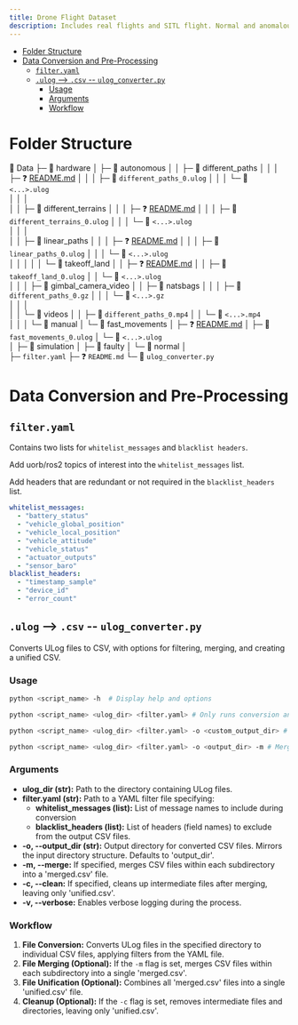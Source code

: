 ```yaml
---
title: Drone Flight Dataset
description: Includes real flights and SITL flight. Normal and anomalous.
---
```


<!--toc:start-->
- [Folder Structure](#folder-structure)
- [Data Conversion and Pre-Processing](#data-conversion-and-pre-processing)
  - [`filter.yaml`](#filteryaml)
  - [`.ulog` --> `.csv` -- `ulog_converter.py`](#ulog-csv-ulogconverterpy)
    - [Usage](#usage)
    - [Arguments](#arguments)
    - [Workflow](#workflow)
<!--toc:end-->

# Folder Structure

📂 Data
├─ 📂 hardware
│  ├─ 📂 autonomous
│  │  ├─ 📂 different_paths
│  │  │  ├─ ❓ [README.md](./hardware/autonomous/different_paths/README.md)
│  │  │  ├─ 💾 `different_paths_0.ulog`
│  │  │  └─ 💾 `<...>.ulog`  
│  │  │  
│  │  ├─ 📂 different_terrains
│  │  │  ├─ ❓ [README.md](./hardware/autonomous/different_terrains/README.md) 
│  │  │  ├─ 💾 `different_terrains_0.ulog`
│  │  │  └─ 💾 `<...>.ulog`  
│  │  │  
│  │  ├─ 📂 linear_paths
│  │  │  ├─ ❓ [README.md](./hardware/autonomous/linear_paths/README.md) 
│  │  │  ├─ 💾 `linear_paths_0.ulog`
│  │  │  └─ 💾 `<...>.ulog`  
│  │  │
│  │  └─ 📂 takeoff_land
│  │     ├─ ❓ [README.md](./hardware/autonomous/takeoff_land/README.md) 
│  │     ├─ 💾 `takeoff_land_0.ulog`
│  │     └─ 💾 `<...>.ulog`  
│  │
│  ├─ 📂 gimbal_camera_video
│  │  ├─ 📂 natsbags
│  │  │  ├─ 💾 `different_paths_0.gz`
│  │  │  └─ 💾 `<...>.gz`  
│  │  │  
│  │  └─ 📂 videos
│  │     ├─ 💾 `different_paths_0.mp4`
│  │     └─ 💾 `<...>.mp4`  
│  │
│  └─ 📂 manual
│     └─ 📂 fast_movements
│        ├─ ❓ [README.md](./hardware/manual/fast_movements/README.md) 
│        ├─ 💾 `fast_movements_0.ulog`
│        └─ 💾 `<...>.ulog`  
│
├─ 📂 simulation
│  ├─ 📂 faulty
│  └─ 📂 normal
│   
├─ `filter.yaml`
├─ ❓ `README.md`
└─ 🐍 `ulog_converter.py`

# Data Conversion and Pre-Processing

## `filter.yaml`

Contains two lists for `whitelist_messages` and `blacklist headers`.

Add uorb/ros2 topics of interest into the `whitelist_messages` list.

Add headers that are redundant or not required in the `blacklist_headers` list.
```yaml
whitelist_messages:
  - "battery_status"
  - "vehicle_global_position"
  - "vehicle_local_position"
  - "vehicle_attitude"
  - "vehicle_status"
  - "actuator_outputs"
  - "sensor_baro"
blacklist_headers:
  - "timestamp_sample"
  - "device_id"
  - "error_count"
```

## `.ulog` --> `.csv` -- `ulog_converter.py`

Converts ULog files to CSV, with options for filtering, merging, and creating a unified CSV.

### Usage

```bash
python <script_name> -h  # Display help and options
```
```bash
python <script_name> <ulog_dir> <filter.yaml> # Only runs conversion and output into `output_dir`
```
```bash
python <script_name> <ulog_dir> <filter.yaml> -o <custom_output_dir> # Runs conversion and output in custom_output_dir
```
```bash
python <script_name> <ulog_dir> <filter.yaml> -o <output_dir> -m # Merges CSV files into a unified.csv file
```

### Arguments

* **ulog_dir (str):**  Path to the directory containing ULog files.
* **filter.yaml (str):** Path to a YAML filter file specifying:
    * **whitelist_messages (list):**  List of message names to include during conversion 
    * **blacklist_headers (list):** List of headers (field names) to exclude from the output CSV files.
* **-o, --output_dir (str):**  Output directory for converted CSV files.  Mirrors the input directory structure. Defaults to 'output_dir'.
* **-m, --merge:** If specified, merges CSV files within each subdirectory into a 'merged.csv' file.
* **-c, --clean:**  If specified, cleans up intermediate files after merging, leaving only 'unified.csv'.
* **-v, --verbose:**  Enables verbose logging during the process.

### Workflow

1. **File Conversion:** Converts ULog files in the specified directory to individual CSV files, applying filters from the YAML file.
2. **File Merging (Optional):** If the `-m` flag is set, merges CSV files within each subdirectory into a single 'merged.csv'.
3. **File Unification (Optional):** Combines all 'merged.csv' files into a single 'unified.csv' file.
4. **Cleanup (Optional):** If the `-c` flag is set, removes intermediate files and directories, leaving only 'unified.csv'.





